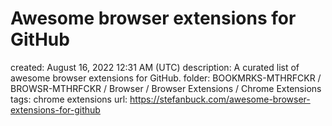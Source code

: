 # Awesome browser extensions for GitHub

created: August 16, 2022 12:31 AM (UTC)
description: A curated list of awesome browser extensions for GitHub.
folder: BOOKMRKS-MTHRFCKR / BROWSR-MTHRFCKR / Browser / Browser Extensions / Chrome Extensions
tags: chrome extensions
url: https://stefanbuck.com/awesome-browser-extensions-for-github